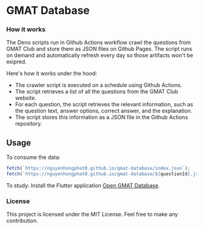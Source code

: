 # GMAT Database

### How it works

The Deno scripts run in Github Actions workflow crawl the questions from GMAT Club and store them as JSON files on Github Pages. The script runs on demand and automatically refresh every day so those artifacts won't be exipred.

Here's how it works under the hood:

- The crawler script is executed on a schedule using Github Actions.
- The script retrieves a list of all the questions from the GMAT Club website.
- For each question, the script retrieves the relevant information, such as the question text, answer options, correct answer, and the explanation.
- The script stores this information as a JSON file in the Github Actions repository.

## Usage

To consume the data:

```ts
fetch(`https://nguyenhongphat0.github.io/gmat-database/index.json`);
fetch(`https://nguyenhongphat0.github.io/gmat-database/${questionId}.json`);
```

To study:
Install the Flutter application [Open GMAT Database](https://github.com/nguyenhongphat0/open_gmat_database).

### License

This project is licensed under the MIT License. Feel free to make any contribution.
